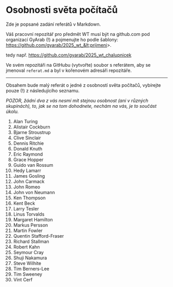 # Osobnosti světa počítačů

Zde je popsané zadání referátů v Markdown.

Váš pracovní repozitář pro předmět WT musí být na github.com pod organizací GyArab (!) a pojmenujte ho podle šablony: https://github.com/gyarab/2025_wt_&lt;prijmeni&gt;.

tedy např. https://github.com/gyarab/2025_wt_chalupnicek

Ve svém repozitáři na GitHubu (vytvořte) soubor s referátem, aby se jmenoval `referat.md` a byl v kořenovém adresáři repozitáře.

---

Obsahem bude malý referát o jedné z osobností světa počítačů, vybírejte pouze (!) z následujícího seznamu.

*POZOR, žádní dva z vás nesmí mít stejnou osobnost (ani v různých skupinách), to, jak se na tom dohodnete, nechám na vás, je to součást úkolu.*

1. Alan Turing
2. Alistair Cockburn
3. Bjarne Stroustrup
4. Clive Sinclair
5. Dennis Ritchie
6. Donald Knuth
7. Eric Raymond
8. Grace Hopper
9. Guido van Rossum
10. Hedy Lamarr
11. James Gosling
12. John Carmack
13. John Romeo
14. John von Neumann
15. Ken Thompson
16. Kent Beck
17. Larry Tesler
18. Linus Torvalds
19. Margaret Hamilton
20. Markus Persson
21. Martin Fowler
22. Quentin Stafford-Fraser
23. Richard Stallman
24. Robert Kahn
25. Seymour Cray
26. Shuji Nakamura
27. Steve Wilhite
28. Tim Berners-Lee
29. Tim Sweeney
30. Vint Cerf

